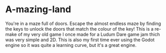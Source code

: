 # A-mazing-land
You're in a maze full of doors. Escape the almost endless maze by finding the keys to unlock the doors that match the colour of the key!  This is a re-make of my very old game I once made for a Ludum Dare game jam thich was very simple and 2D. This is also my first time ever using the Godot engine so it was quite a learning curve, but it's a great engine.
